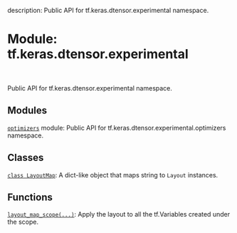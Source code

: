 description: Public API for tf.keras.dtensor.experimental namespace.

<div itemscope itemtype="http://developers.google.com/ReferenceObject">
<meta itemprop="name" content="tf.keras.dtensor.experimental" />
<meta itemprop="path" content="Stable" />
</div>

# Module: tf.keras.dtensor.experimental

<!-- Insert buttons and diff -->

<table class="tfo-notebook-buttons tfo-api nocontent" align="left">

</table>



Public API for tf.keras.dtensor.experimental namespace.



## Modules

[`optimizers`](../../../tf/keras/dtensor/experimental/optimizers.md) module: Public API for tf.keras.dtensor.experimental.optimizers namespace.

## Classes

[`class LayoutMap`](../../../tf/keras/dtensor/experimental/LayoutMap.md): A dict-like object that maps string to `Layout` instances.

## Functions

[`layout_map_scope(...)`](../../../tf/keras/dtensor/experimental/layout_map_scope.md): Apply the layout to all the tf.Variables created under the scope.

